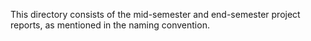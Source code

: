 This directory consists of the mid-semester and end-semester project reports, as mentioned in the naming convention.

